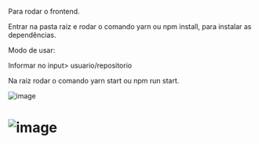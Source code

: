 
Para rodar o frontend.

Entrar na pasta raiz e rodar o comando yarn ou npm install, para instalar as dependências.

Modo de usar:

Informar no input> usuario/repositorio


Na raiz rodar o comando yarn start ou npm run start.

![image](https://user-images.githubusercontent.com/46023665/61486153-2cd7fc00-a979-11e9-9992-1fed14c0e5b7.png)


# ![image](https://user-images.githubusercontent.com/46023665/61486286-732d5b00-a979-11e9-99be-512ae2413598.png)

